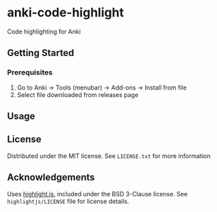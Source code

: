 # anki-code-highlight

Code highlighting for Anki


## Getting Started

### Prerequisites
 
  1. Go to Anki -> Tools (menubar) -> Add-ons -> Install from file  
  2. Select file downloaded from releases page  

## Usage

## License
Distributed under the MIT license. See `LICENSE.txt` for more information


## Acknowledgements
Uses [highlight.js](https://highlightjs.org/), included under the BSD 3-Clause license. See `highlightjs/LICENSE` file for license details.
